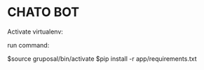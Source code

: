 **CHATO BOT**
======================

Activate virtualenv:

run command: 

$source gruposal/bin/activate
$pip install -r app/requirements.txt
